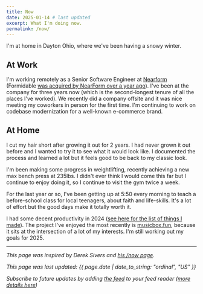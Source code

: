 ```yaml
---
title: Now
date: 2025-01-14 # last updated
excerpt: What I'm doing now.
permalink: /now/
---
```


I'm at home in Dayton Ohio, where we've been having a snowy winter.

## At Work

I'm working remotely as a Senior Software Engineer at [Nearform](https://nearform.com/) (Formidable [was acquired by NearForm over a year ago](https://formidable.com/blog/2023/formidable-joins-forces-with-nearform/)). I've been at the company for three years now (which is the second-longest tenure of all the places I've worked). We recently did a company offsite and it was nice meeting my coworkers in person for the first time. I'm continuing to work on codebase modernization for a well-known e-commerce brand.

## At Home

I cut my hair short after growing it out for 2 years. I had never grown it out before and I wanted to try it to see what it would look like. I documented the process and learned a lot but it feels good to be back to my classic look.

I'm been making some progress in weightlifting, recently achieving a new max bench press at 235lbs. I didn't ever think I would come this far but I continue to enjoy doing it, so I continue to visit the gym twice a week.

For the last year or so, I've been getting up at 5:50 every morning to teach a before-school class for local teenagers, about faith and life-skills. It's a lot of effort but the good days make it totally worth it.

I had some decent productivity in 2024 ([see here for the list of things I made](https://www.bryanbraun.com/2025/01/01/made-in-2024/)). The project I've enjoyed the most recently is [musicbox.fun](https://musicbox.fun), because it sits at the intersection of a lot of my interests. I'm still working out my goals for 2025.

---

_This page was inspired by Derek Sivers and [his /now page](https://sivers.org/now)._

_This page was last updated: {{ page.date | date_to_string: "ordinal", "US" }}_

_Subscribe to future updates by adding [the feed]({{site.url}}/now.json) to your feed reader ([more details here](https://aboutfeeds.com/))_
